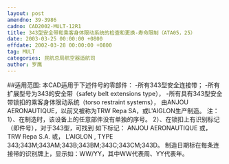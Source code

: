 ```yaml
---
layout: post
amendno: 39-3986
cadno: CAD2002-MULT-12R1
title: 343型安全带和乘客身体限动系统的检查和更换-寿命限制（ATA05，25）
date: 2003-03-25 00:00:00 +0800
effdate: 2002-03-28 00:00:00 +0800
tag: MULT
categories: 民航总局航空器适航司
author: 罗鹰
---
```


##适用范围:
本CAD适用于下述件号的零部件：
-所有343型安全连接带；
-所有扩展型号为343的安全带（safety belt extensions type），
-所有具有343型安全带锁扣的乘客身体限动系统（torso restraint systems），
由ANJOU AERONAUTIQUE，以前又被称为TRW Repa SA，或L'AIGLON生产制造。
注：1）、在制造时，该设备上的任意部件没有单独的序号。
2）、在锁扣上有识别标记（即件号），对于343型，可找到
如下标记：
ANJOU AERONAUTIQUE 或，
TRW Repa S.A. 或，
L'AIGLON ,
TYPE 343;343M;343AM;343B;343BM;343C;343CM;343D。
制造日期标在每条连接带的识别牌上，显示如：WW/YY，其中WW代表周、YY代表年。

